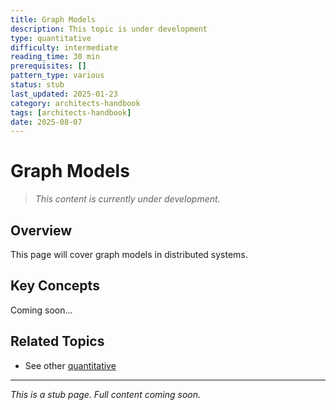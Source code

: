 ```yaml
---
title: Graph Models
description: This topic is under development
type: quantitative
difficulty: intermediate
reading_time: 30 min
prerequisites: []
pattern_type: various
status: stub
last_updated: 2025-01-23
category: architects-handbook
tags: [architects-handbook]
date: 2025-08-07
---
```


# Graph Models

> *This content is currently under development.*

## Overview

This page will cover graph models in distributed systems.

## Key Concepts

Coming soon...

## Related Topics

- See other [quantitative](../)

---

*This is a stub page. Full content coming soon.*
